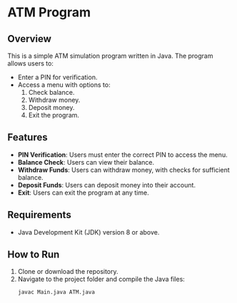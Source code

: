 # ATM Program

## Overview
This is a simple ATM simulation program written in Java. The program allows users to:
- Enter a PIN for verification.
- Access a menu with options to:
  1. Check balance.
  2. Withdraw money.
  3. Deposit money.
  4. Exit the program.

## Features
- **PIN Verification**: Users must enter the correct PIN to access the menu.
- **Balance Check**: Users can view their balance.
- **Withdraw Funds**: Users can withdraw money, with checks for sufficient balance.
- **Deposit Funds**: Users can deposit money into their account.
- **Exit**: Users can exit the program at any time.

## Requirements
- Java Development Kit (JDK) version 8 or above.

## How to Run

1. Clone or download the repository.
2. Navigate to the project folder and compile the Java files:
   ```bash
   javac Main.java ATM.java

